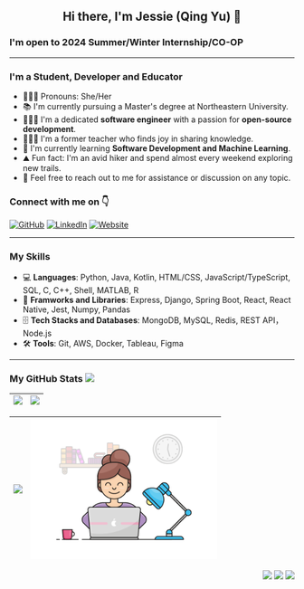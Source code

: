 <h2 align="center">Hi there, I'm Jessie (Qing Yu) 👋</h2>

### I'm open to 2024 Summer/Winter Internship/CO-OP

<hr />

### I'm a Student, Developer and Educator
- 👩🏻‍💼 Pronouns: She/Her
- 📚 I'm currently pursuing a Master's degree at Northeastern University.
- 👩🏻‍💻 I'm a dedicated **software engineer** with a passion for **open-source development**.
- 👩🏻‍🏫 I'm a former teacher who finds joy in sharing knowledge.
- 🌱 I'm currently learning **Software Development and Machine Learning**.
- ⛰️ Fun fact: I'm an avid hiker and spend almost every weekend exploring new trails.
- 💬 Feel free to reach out to me for assistance or discussion on any topic.

### Connect with me on 👇
[![GitHub](https://img.shields.io/badge/GitHub-QingYu-informational?style=flate&logo=github&logoColor=white)](https://github.com/Jessie-QingYu)
[![LinkedIn](https://img.shields.io/badge/LinkedIn-QingYu-informational?style=flat&logo=linkedin&logoColor=white)](https://www.linkedin.com/in/qing-yu-6b1803261/)
[![Website](https://img.shields.io/badge/Website-QingYu-informational?style=flat&logo=githubpages&logoColor=white)](https://www.jessieyuqing.com/)

<hr />

### My Skills
- 💻 **Languages**: Python, Java, Kotlin, HTML/CSS, JavaScript/TypeScript, SQL, C, C++, Shell, MATLAB, R
- 🧳 **Framworks and Libraries**: Express, Django, Spring Boot, React, React Native, Jest, Numpy, Pandas
- 🗄️ **Tech Stacks and Databases**: MongoDB, MySQL, Redis, REST API，Node.js
- 🛠️ **Tools**: Git, AWS, Docker, Tableau, Figma

<hr />

### My GitHub Stats <img src = "https://i.pinimg.com/originals/65/c4/f4/65c4f452571be1261e9c623f7da488ac.gif" width = 20px> 
<div align="center">
  
|<img src="https://github-readme-stats.vercel.app/api?username=Jessie-QingYu&show_icons=true&theme=gotham&hide=issues&count_private=true" width = 500px />|<img src="https://github-readme-stats.vercel.app/api/top-langs/?username=Jessie-QingYu&layout=compact&theme=gotham" width = 330px />| 
| ------------- | ------------- |

|<img src="https://github-readme-streak-stats.herokuapp.com/?user=Jessie-QingYu&theme=gotham" width = 500px />|<img src="./developer.gif" width = 330px /> |
| ------------- | ------------- |

</div>

<p align="right"> 
  <img src="https://komarev.com/ghpvc/?username=Jessie-QingYu&label=views&color=blue&style=flat"/>
  <img src="https://visitor-badge.laobi.icu/badge?page_id=Jessie-QingYu&label=visitors&color=blue&style=flat"/>
  <img src="https://img.shields.io/github/last-commit/Jessie-QingYu/Jessie-QingYu?label=updated&style=flat&color=blue">
</p>

